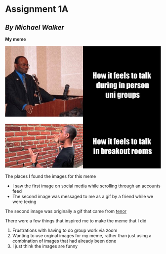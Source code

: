 
# Assignment 1A 
## *By Michael Walker*
**My meme**

![](My_Meme2.png)

The places I found the images for this meme
* I saw the first image on social media while scrolling through an accounts feed
* The second image was messaged to me as a gif by a friend while we were texing

The second image was originally a gif that came from [tenor](https://tenor.com/) 

There were a few things that inspired me to make the meme that I did
1. Frustrations with having to do group work via zoom
2.  Wanting to use orginal images for my meme, rather than just using a combination of images that had already been done
3.  I just think the images are funny
